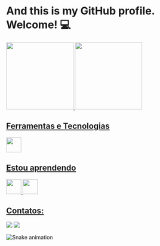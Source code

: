 # And this is my GitHub profile. Welcome! 💻

<div>
<a href="https://github.com/joao-calado">
<img height="180em" src="https://github-readme-stats.vercel.app/api/top-langs/?username=joao-calado&layout=compact&langs_count=7&theme=dracula"/>
<img height="180em" src="https://github-readme-stats.vercel.app/api?username=joao-calado&show_icons=true&theme=dracula&include_all_commits=true&count_private=true"/>
</div>

## Ferramentas e Tecnologias

<img src="https://cdn.jsdelivr.net/gh/devicons/devicon/icons/git/git-original.svg" width="40" height="40"/>

## Estou aprendendo

<img src="https://cdn.jsdelivr.net/gh/devicons/devicon/icons/java/java-original.svg" width="40" height="40"/> <img src="https://cdn.jsdelivr.net/gh/devicons/devicon/icons/linux/linux-original.svg" width="40" height="40"/>

## Contatos:

<div>
<a href = "mailto:joao1823@hotmail.com"><img src="https://img.shields.io/badge/Gmail-D14836?style=for-the-badge&logo=gmail&logoColor=white" target="_blank"></a>
<a href="https://www.linkedin.com/in/joao-vss-calado/" target="_blank"><img src="https://img.shields.io/badge/-LinkedIn-%230077B5?style=for-the-badge&logo=linkedin&logoColor=white" target="_blank"></a>   
</div>

![Snake animation](https://github.com/joao-calado/joao-calado/blob/output/github-contribution-grid-snake.svg)
